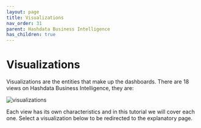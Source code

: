 ```yaml
---
layout: page
title: Visualizations
nav_order: 31
parent: Hashdata Business Intelligence
has_children: true
---
```

# Visualizations

Visualizations are the entities that make up the dashboards. 
There are 18 views on Hashdata Business Intelligence, they are:

![visualizations](/forms/bi/assets/images/visualizations.png)

Each view has its own characteristics and in this tutorial 
we will cover each one. Select a visualization below to be redirected 
to the explanatory page.








